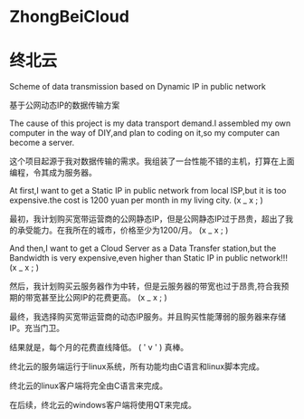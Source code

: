 # ZhongBeiCloud
# 终北云
Scheme of data transmission based on Dynamic IP in public network

基于公网动态IP的数据传输方案

The cause of this project is my data transport demand.I assembled my own computer in the way of DIY,and plan to coding on it,so my computer can become a server.

这个项目起源于我对数据传输的需求。我组装了一台性能不错的主机，打算在上面编程，令其成为服务器。

At first,I want to get a Static IP in public network from local ISP,but it is too expensive.the cost is 1200 yuan per month in my living city.
(x _ x ; )

最初，我计划购买宽带运营商的公网静态IP，但是公网静态IP过于昂贵，超出了我的承受能力。在我所在的城市，价格至少为1200/月。
(x _ x ; )

And then,I want to get a Cloud Server as a Data Transfer station,but the Bandwidth is very expensive,even higher than Static IP in public network!!!
(x _ x ; )

然后，我计划购买云服务器作为中转，但是云服务器的带宽也过于昂贵,符合我预期的带宽甚至比公网IP的花费更高。
(x _ x ; )

最终，我选择购买宽带运营商的动态IP服务。并且购买性能薄弱的服务器来存储IP。充当门卫。

结果就是，每个月的花费直线降低。
(  ' v ' ) 真棒。

终北云的服务端运行于linux系统，所有功能均由C语言和linux脚本完成。

终北云的linux客户端将完全由C语言来完成。

在后续，终北云的windows客户端将使用QT来完成。

